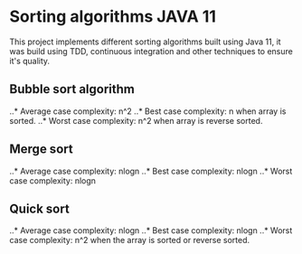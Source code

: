 # Sorting algorithms JAVA 11

This project implements different sorting algorithms built using Java 11,
it was build using TDD, continuous integration and other techniques to ensure it's quality.

## Bubble sort algorithm
..* Average case complexity: n^2
..* Best case complexity: n when array is sorted.
..* Worst case complexity: n^2 when array is reverse sorted.

## Merge sort
..* Average case complexity: nlogn
..* Best case complexity: nlogn
..* Worst case complexity: nlogn

## Quick sort
..* Average case complexity: nlogn
..* Best case complexity: nlogn
..* Worst case complexity: n^2 when the array is sorted or reverse sorted.